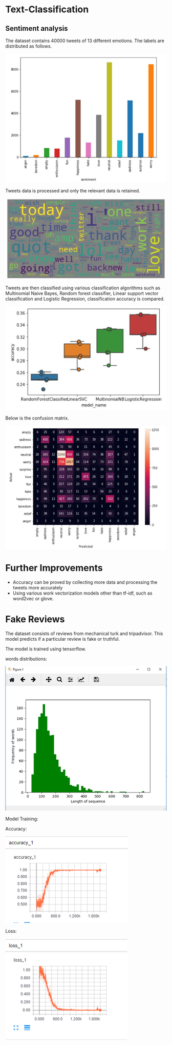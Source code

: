 # Text-Classification

## Sentiment analysis

The dataset contains 40000 tweets of 13 different emotions. The labels are distributed as follows.

![1](https://github.com/divyakrishna-devisetty/Text-Classification/blob/master/sentiment%20analysis/screenshots/1.JPG)

Tweets data is processed and only the relevant data is retained.

![2](https://github.com/divyakrishna-devisetty/Text-Classification/blob/master/sentiment%20analysis/screenshots/2.JPG)

Tweets are then classified using various classification algorithms such as Multinomial Naive Bayes, Random forest classifier, Linear support vector classification and Logistic Regression, classification accuracy is compared.

![3](https://github.com/divyakrishna-devisetty/Text-Classification/blob/master/sentiment%20analysis/screenshots/3.JPG)

Below is the confusion matrix.

![4](https://github.com/divyakrishna-devisetty/Text-Classification/blob/master/sentiment%20analysis/screenshots/4.JPG)

# Further Improvements

<ul>
  <li> Accuracy can be proved by collecting more data and processing the tweets more accurately</li>
  <li> Using various work vectorization models other than tf-idf, such as word2vec or glove.</li>
</ul>

# Fake Reviews

The dataset consists of reviews from mechanical turk and tripadvisor. This model predicts if a particular review is fake or truthful.

The model is trained using tensorflow.

words distributions:

![hist](https://github.com/divyakrishna-devisetty/Text-Classification/blob/master/fake_reviews/screenshots/hist.PNG)

Model Training:

Accuracy:
  
  ![accuracy graph](https://github.com/divyakrishna-devisetty/Text-Classification/blob/master/fake_reviews/screenshots/accuracy%20graph.PNG)
 
Loss:

  ![loss](https://github.com/divyakrishna-devisetty/Text-Classification/blob/master/fake_reviews/screenshots/loss.PNG)







